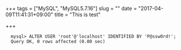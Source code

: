 +++
tags = ["MySQL", "MySQL5.7.16"]
slug = ""
date = "2017-04-09T11:41:31+09:00"
title = "This is test"

+++

```mysql
  mysql> ALTER USER 'root'@'localhost' IDENTIFIED BY 'P@ssw0rd!';
  Query OK, 0 rows affected (0.00 sec)
```
